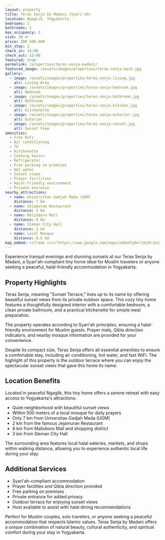 ```yaml
---
layout: property
title: Teras Senja by Madani (Syari'ah)
location: Ngaglik, Yogyakarta
bedrooms: 1
bathrooms: 1
max_occupancy: 2
size: 30 m²
price: IDR 500,000
min_stay: 1
check_in: 14:00
check_out: 12:00
featured: true
permalink: /properties/teras-senja-madani/
featured_image: /assets/images/properties/teras-senja-main.jpg
gallery:
  - image: /assets/images/properties/teras-senja-living.jpg
    alt: Living Area
  - image: /assets/images/properties/teras-senja-bedroom.jpg
    alt: Bedroom
  - image: /assets/images/properties/teras-senja-bathroom.jpg
    alt: Bathroom
  - image: /assets/images/properties/teras-senja-kitchen.jpg
    alt: Kitchenette
  - image: /assets/images/properties/teras-senja-exterior.jpg
    alt: Exterior
  - image: /assets/images/properties/teras-senja-sunset.jpg
    alt: Sunset View
amenities:
  - Free WiFi
  - Air conditioning
  - TV
  - Kitchenette
  - Cooking basics
  - Refrigerator
  - Free parking on premises
  - Hot water
  - Sunset views
  - Prayer facilities
  - Halal-friendly environment
  - Private entrance
nearby_attractions:
  - name: Universitas Gadjah Mada (UGM)
    distance: 7 km
  - name: Jejamuran Restaurant
    distance: 2 km
  - name: Malioboro Mall
    distance: 8 km
  - name: Sleman City Hall
    distance: 3 km
  - name: Local Mosque
    distance: 0.5 km
map_embed: <iframe src="https://www.google.com/maps/embed?pb=!1m18!1m12!1m3!1d3953.2336845340825!2d110.39376595!3d-7.759129844707446!2m3!1f0!2f0!3f0!3m2!1i1024!2i768!4f13.1!3m3!1m2!1s0x2e7a59c930228feb%3A0xe7b4d62661d3ed71!2sNgaglik%2C%20Sleman%20Regency%2C%20Special%20Region%20of%20Yogyakarta!5e0!3m2!1sen!2sid!4v1655527054968!5m2!1sen!2sid" width="100%" height="250" style="border:0;" allowfullscreen="" loading="lazy" referrerpolicy="no-referrer-when-downgrade"></iframe>
---
```


Experience tranquil evenings and stunning sunsets at our Teras Senja by Madani, a Syari'ah-compliant tiny home ideal for Muslim travelers or anyone seeking a peaceful, halal-friendly accommodation in Yogyakarta.

## Property Highlights

Teras Senja, meaning "Sunset Terrace," lives up to its name by offering beautiful sunset views from its private outdoor space. This cozy tiny home features a thoughtfully designed interior with a comfortable bedroom, a clean private bathroom, and a practical kitchenette for simple meal preparation.

The property operates according to Syari'ah principles, ensuring a halal-friendly environment for Muslim guests. Prayer mats, Qibla direction indicators, and nearby mosque information are provided for your convenience.

Despite its compact size, Teras Senja offers all essential amenities to ensure a comfortable stay, including air conditioning, hot water, and fast WiFi. The highlight of this property is the outdoor terrace where you can enjoy the spectacular sunset views that gave this home its name.

## Location Benefits

Located in peaceful Ngaglik, this tiny home offers a serene retreat with easy access to Yogyakarta's attractions:

- Quiet neighborhood with beautiful sunset views
- Within 500 meters of a local mosque for daily prayers
- Only 7 km from Universitas Gadjah Mada (UGM)
- 2 km from the famous Jejamuran Restaurant
- 8 km from Malioboro Mall and shopping district
- 3 km from Sleman City Hall

The surrounding area features local halal eateries, markets, and shops within walking distance, allowing you to experience authentic local life during your stay.

## Additional Services

- Syari'ah-compliant accommodation
- Prayer facilities and Qibla direction provided
- Free parking on premises
- Private entrance for added privacy
- Outdoor terrace for enjoying sunset views
- Host available to assist with halal dining recommendations

Perfect for Muslim couples, solo travelers, or anyone seeking a peaceful accommodation that respects Islamic values. Teras Senja by Madani offers a unique combination of natural beauty, cultural authenticity, and spiritual comfort during your stay in Yogyakarta. 